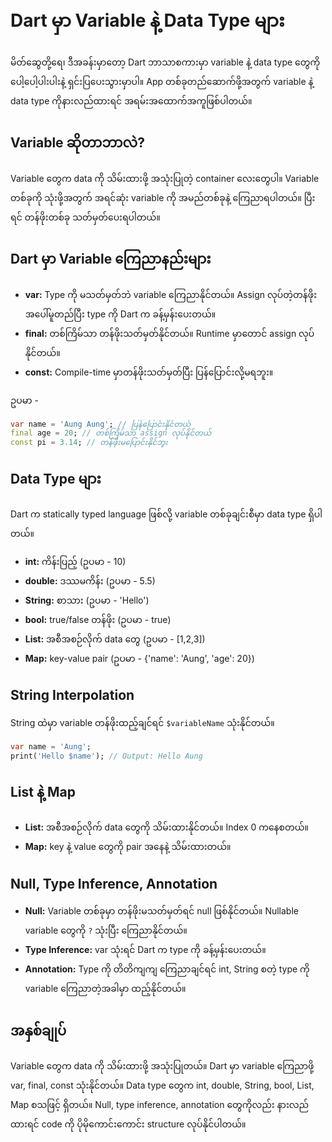 # Dart မှာ Variable နဲ့ Data Type များ

မိတ်ဆွေတို့ရေ၊ ဒီအခန်းမှာတော့ Dart ဘာသာစကားမှာ variable နဲ့ data type တွေကို ပေါ့ပေါ့ပါးပါးနဲ့ ရှင်းပြပေးသွားမှာပါ။ App တစ်ခုတည်ဆောက်ဖို့အတွက် variable နဲ့ data type ကိုနားလည်ထားရင် အရမ်းအထောက်အကူဖြစ်ပါတယ်။

## Variable ဆိုတာဘာလဲ?
Variable တွေက data ကို သိမ်းထားဖို့ အသုံးပြုတဲ့ container လေးတွေပါ။ Variable တစ်ခုကို သုံးဖို့အတွက် အရင်ဆုံး variable ကို အမည်တစ်ခုနဲ့ ကြေညာရပါတယ်။ ပြီးရင် တန်ဖိုးတစ်ခု သတ်မှတ်ပေးရပါတယ်။

## Dart မှာ Variable ကြေညာနည်းများ
- **var:** Type ကို မသတ်မှတ်ဘဲ variable ကြေညာနိုင်တယ်။ Assign လုပ်တဲ့တန်ဖိုးအပေါ်မူတည်ပြီး type ကို Dart က ခန့်မှန်းပေးတယ်။
- **final:** တစ်ကြိမ်သာ တန်ဖိုးသတ်မှတ်နိုင်တယ်။ Runtime မှာတောင် assign လုပ်နိုင်တယ်။
- **const:** Compile-time မှာတန်ဖိုးသတ်မှတ်ပြီး ပြန်ပြောင်းလို့မရဘူး။

ဥပမာ -
```dart
var name = 'Aung Aung'; // ပြန်ပြောင်းနိုင်တယ်
final age = 20; // တစ်ကြိမ်သာ assign လုပ်နိုင်တယ်
const pi = 3.14; // တန်ဖိုးမပြောင်းနိုင်ဘူး
```

## Data Type များ
Dart က statically typed language ဖြစ်လို့ variable တစ်ခုချင်းစီမှာ data type ရှိပါတယ်။
- **int:** ကိန်းပြည့် (ဥပမာ - 10)
- **double:** ဒဿမကိန်း (ဥပမာ - 5.5)
- **String:** စာသား (ဥပမာ - 'Hello')
- **bool:** true/false တန်ဖိုး (ဥပမာ - true)
- **List:** အစီအစဉ်လိုက် data တွေ (ဥပမာ - [1,2,3])
- **Map:** key-value pair (ဥပမာ - {'name': 'Aung', 'age': 20})

## String Interpolation
String ထဲမှာ variable တန်ဖိုးထည့်ချင်ရင် `$variableName` သုံးနိုင်တယ်။
```dart
var name = 'Aung';
print('Hello $name'); // Output: Hello Aung
```

## List နဲ့ Map
- **List:** အစီအစဉ်လိုက် data တွေကို သိမ်းထားနိုင်တယ်။ Index 0 ကနေစတယ်။
- **Map:** key နဲ့ value တွေကို pair အနေနဲ့ သိမ်းထားတယ်။

## Null, Type Inference, Annotation
- **Null:** Variable တစ်ခုမှာ တန်ဖိုးမသတ်မှတ်ရင် null ဖြစ်နိုင်တယ်။ Nullable variable တွေကို `?` သုံးပြီး ကြေညာနိုင်တယ်။
- **Type Inference:** var သုံးရင် Dart က type ကို ခန့်မှန်းပေးတယ်။
- **Annotation:** Type ကို တိတိကျကျ ကြေညာချင်ရင် int, String စတဲ့ type ကို variable ကြေညာတဲ့အခါမှာ ထည့်နိုင်တယ်။

## အနှစ်ချုပ်
Variable တွေက data ကို သိမ်းထားဖို့ အသုံးပြုတယ်။ Dart မှာ variable ကြေညာဖို့ var, final, const သုံးနိုင်တယ်။ Data type တွေက int, double, String, bool, List, Map စသဖြင့် ရှိတယ်။ Null, type inference, annotation တွေကိုလည်း နားလည်ထားရင် code ကို ပိုမိုကောင်းကောင်း structure လုပ်နိုင်ပါတယ်။

